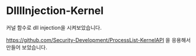 # DlllInjection-Kernel
커널 함수로 dll injection을 시켜보았습니다.

https://github.com/Security-Development/ProcessList-KernelAPI
을 응용해서 만들어 보았습니다.
